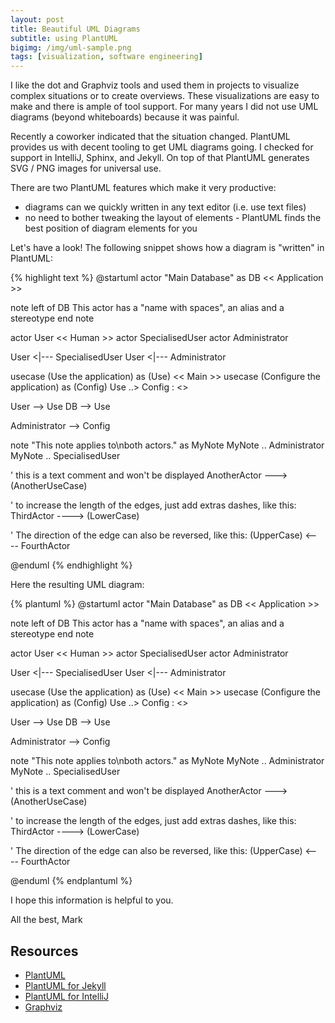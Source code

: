 ```yaml
---
layout: post
title: Beautiful UML Diagrams
subtitle: using PlantUML
bigimg: /img/uml-sample.png
tags: [visualization, software engineering]
---
```


I like the dot and Graphviz tools and used them in projects to visualize complex situations or to create overviews. These visualizations are easy to make and there is ample of tool support. For many years I did not use UML diagrams (beyond whiteboards) because it was painful.

Recently a coworker indicated that the situation changed. PlantUML provides us with decent tooling to get UML diagrams going. I checked for support in IntelliJ, Sphinx, and Jekyll. On top of that PlantUML generates SVG / PNG images for universal use.

There are two PlantUML features which make it very productive:

* diagrams can we quickly written in any text editor (i.e. use text files) 
* no need to bother tweaking the layout of elements - PlantUML finds the best position of diagram elements for you


Let's have a look! The following snippet shows how a diagram is "written" in PlantUML:

{% highlight text %}
@startuml
actor "Main Database" as DB << Application >>

note left of DB
  This actor 
  has a "name with spaces",
  an alias
  and a stereotype 
end note

actor User << Human >>
actor SpecialisedUser
actor Administrator

User <|--- SpecialisedUser
User <|--- Administrator

usecase (Use the application) as (Use) << Main >>
usecase (Configure the application) as (Config)
Use ..> Config : <<includes>>

User --> Use
DB --> Use

Administrator --> Config 

note "This note applies to\nboth actors." as MyNote
MyNote .. Administrator
MyNote .. SpecialisedUser

'  this is a text comment and won't be displayed
AnotherActor ---> (AnotherUseCase)

'  to increase the length of the edges, just add extras dashes, like this:
ThirdActor ----> (LowerCase)

'  The direction of the edge can also be reversed, like this:
(UpperCase) <---- FourthActor

@enduml
{% endhighlight %}


Here the resulting UML diagram:

{% plantuml %}
@startuml
actor "Main Database" as DB << Application >>

note left of DB
  This actor 
  has a "name with spaces",
  an alias
  and a stereotype 
end note

actor User << Human >>
actor SpecialisedUser
actor Administrator

User <|--- SpecialisedUser
User <|--- Administrator

usecase (Use the application) as (Use) << Main >>
usecase (Configure the application) as (Config)
Use ..> Config : <<includes>>

User --> Use
DB --> Use

Administrator --> Config 

note "This note applies to\nboth actors." as MyNote
MyNote .. Administrator
MyNote .. SpecialisedUser

'  this is a text comment and won't be displayed
AnotherActor ---> (AnotherUseCase)

'  to increase the length of the edges, just add extras dashes, like this:
ThirdActor ----> (LowerCase)

'  The direction of the edge can also be reversed, like this:
(UpperCase) <---- FourthActor

@enduml
{% endplantuml %}

I hope this information is helpful to you.

All the best, Mark


## Resources

* [PlantUML](http://plantuml.com/)
* [PlantUML for Jekyll](https://www.rubydoc.info/gems/jekyll-plantuml-url/0.1.0)
* [PlantUML for IntelliJ](https://plugins.jetbrains.com/plugin/7017-plantuml-integration)
* [Graphviz](https://www.graphviz.org/)
